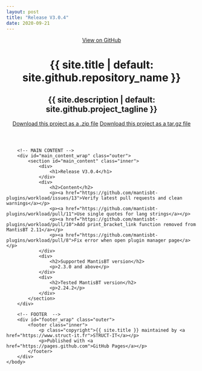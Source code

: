 ```yaml
---
layout: post
title: "Release V3.0.4"
date: 2020-09-21
---
```

<html lang="{{ site.lang | default: "en-US" }}">
	<head>
		<meta charset='utf-8'>
		<meta http-equiv="X-UA-Compatible" content="chrome=1">
		<meta name="viewport" content="width=device-width,maximum-scale=2">
		<meta name="description" content="{{ site.title | default: site.github.repository_name }} : {{ site.description | default: site.github.project_tagline }}">
		<link rel="stylesheet" type="text/css" media="screen" href="{{ '/assets/css/style.css?v=' | append: site.github.build_revision | relative_url }}">
	</head>
	<body>
		<!-- HEADER -->
		<div id="header_wrap" class="outer">
			<header class="inner">
				<a id="forkme_banner" href="{{ site.github.repository_url }}">View on GitHub</a>
				<h1 id="project_title">{{ site.title | default: site.github.repository_name }}</h1>
				<h2 id="project_tagline">{{ site.description | default: site.github.project_tagline }}</h2>
				<section id="downloads">
					<a class="zip_download_link" href="https://github.com/mantisbt-plugins/workload/archive/V3.0.4.zip">Download this project as a .zip file</a>
					<a class="tar_download_link" href="https://github.com/mantisbt-plugins/workload/archive/V3.0.4.tar.gz">Download this project as a tar.gz file</a>
				</section>
			</header>
		</div>
		
		<!-- MAIN CONTENT -->
		<div id="main_content_wrap" class="outer">
			<section id="main_content" class="inner">
				<div>
					<h1>Release V3.0.4</h1>
				</div>
				<div>
					<h2>Content</h2>
					<p><a href="https://github.com/mantisbt-plugins/workload/issues/13">Verify latest pull requests and clean warnings</a></p>
					<p><a href="https://github.com/mantisbt-plugins/workload/pull/11">Use single quotes for lang strings</a></p>
					<p><a href="https://github.com/mantisbt-plugins/workload/pull/10">Add print_bracket_link function removed from MantisBT 2.11</a></p>
					<p><a href="https://github.com/mantisbt-plugins/workload/pull/8">Fix error when open plugin manager page</a></p>
				</div>
				<div>
					<h2>Supported MantisBT version</h2>
					<p>2.3.0 and above</p>
				</div>
				<div>
					<h2>Tested MantisBT version</h2>
					<p>2.24.2</p>
				</div>
			</section>
		</div>
		
		<!-- FOOTER  -->
		<div id="footer_wrap" class="outer">
			<footer class="inner">
				<p class="copyright">{{ site.title }} maintained by <a href="https://www.struct-it.fr">STRUCT-IT</a></p>
				<p>Published with <a href="https://pages.github.com">GitHub Pages</a></p>
			</footer>
		</div>
	</body>
</html>
